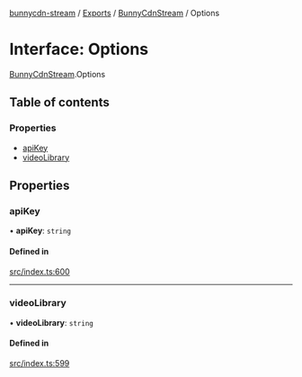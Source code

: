 [bunnycdn-stream](../README.md) / [Exports](../modules.md) / [BunnyCdnStream](../modules/BunnyCdnStream.md) / Options

# Interface: Options

[BunnyCdnStream](../modules/BunnyCdnStream.md).Options

## Table of contents

### Properties

- [apiKey](BunnyCdnStream.Options.md#apikey)
- [videoLibrary](BunnyCdnStream.Options.md#videolibrary)

## Properties

### apiKey

• **apiKey**: `string`

#### Defined in

[src/index.ts:600](https://github.com/dan-online/bunnycdn-stream/blob/43fdbc3/src/index.ts#L600)

___

### videoLibrary

• **videoLibrary**: `string`

#### Defined in

[src/index.ts:599](https://github.com/dan-online/bunnycdn-stream/blob/43fdbc3/src/index.ts#L599)
